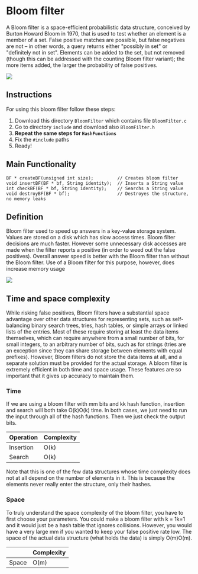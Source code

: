 # Bloom filter
A Bloom filter is a space-efficient probabilistic data structure, conceived by Burton Howard Bloom in 1970, that is used to test whether an element is a member of a set. False positive matches are possible, but false negatives are not – in other words, a query returns either "possibly in set" or "definitely not in set". Elements can be added to the set, but not removed (though this can be addressed with the counting Bloom filter variant); the more items added, the larger the probability of false positives.

![](https://upload.wikimedia.org/wikipedia/commons/thumb/a/ac/Bloom_filter.svg/360px-Bloom_filter.svg.png)

## Instructions
For using this bloom filter follow these steps:
1. Download this directory ```BloomFilter``` which contains file ```BloomFilter.c```
2. Go to directory ```include``` and download also ```BloomFilter.h```
3. __Repeat the same steps for ```HashFunctions```__
4. Fix the ```#include``` paths
5. Ready!

## Main Functionality
```
BF * createBF(unsigned int size);         // Creates bloom filter
void insertBF(BF * bf, String identity);  // Inserts a String value 
int checkBF(BF * bf, String identity);    // Searchs a String value
void destroyBF(BF * bf);                  // Destroyes the structure, no memory leaks 
```

## Definition
Bloom filter used to speed up answers in a key-value storage system. Values are stored on a disk which has slow access times. Bloom filter decisions are much faster. However some unnecessary disk accesses are made when the filter reports a positive (in order to weed out the false positives). Overall answer speed is better with the Bloom filter than without the Bloom filter. Use of a Bloom filter for this purpose, however, does increase memory usage

![](https://upload.wikimedia.org/wikipedia/commons/thumb/c/c4/Bloom_filter_speed.svg/360px-Bloom_filter_speed.svg.png)


## Time and space complexity
While risking false positives, Bloom filters have a substantial space advantage over other data structures for representing sets, such as self-balancing binary search trees, tries, hash tables, or simple arrays or linked lists of the entries. Most of these require storing at least the data items themselves, which can require anywhere from a small number of bits, for small integers, to an arbitrary number of bits, such as for strings (tries are an exception since they can share storage between elements with equal prefixes). However, Bloom filters do not store the data items at all, and a separate solution must be provided for the actual storage. A bloom filter is extremely efficient in both time and space usage. These features are so important that it gives up accuracy to maintain them.

### Time

If we are using a bloom filter with mm bits and kk hash function, insertion and search will both take O(k)O(k) time. In both cases, we just need to run the input through all of the hash functions. Then we just check the output bits.

| Operation | Complexity |
| --- | --- |
| Insertion |	O(k) |
| Search | 	O(k) |

Note that this is one of the few data structures whose time complexity does not at all depend on the number of elements in it. This is because the elements never really enter the structure, only their hashes.

### Space

To truly understand the space complexity of the bloom filter, you have to first choose your parameters. You could make a bloom filter with k = 1k=1 and it would just be a hash table that ignores collisions. However, you would have a very large mm if you wanted to keep your false positive rate low. The space of the actual data structure (what holds the data) is simply O(m)O(m).

| | Complexity |
| --- | --- |
| Space | O(m) |

